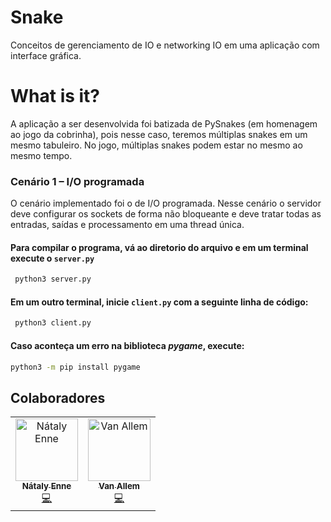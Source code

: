 # Snake
Conceitos de gerenciamento de IO e networking IO em uma aplicação com interface gráfica.

# What is it?
A aplicação a ser desenvolvida foi batizada de PySnakes (em homenagem ao jogo da cobrinha), pois nesse caso, teremos múltiplas
snakes em um mesmo tabuleiro. No jogo, múltiplas snakes podem estar no mesmo ao mesmo tempo.

### Cenário 1 – I/O programada
O cenário implementado foi o de I/O programada. Nesse cenário o servidor deve configurar os sockets de forma não bloqueante e deve tratar todas as entradas, saídas e processamento em uma thread única.

#### Para compilar o programa, vá ao diretorio do arquivo e em um terminal execute o `server.py`
```bash
 python3 server.py 
```

#### Em um outro terminal, inicie `client.py` com a seguinte linha de código:
```bash
 python3 client.py 
```

#### Caso aconteça um erro na biblioteca <i>pygame</i>, execute:
```bash
python3 -m pip install pygame
```

## Colaboradores
<table>
  <tr>
    <td align="center">
      <a href="https://github.com/nataly-enne">
        <img src="https://avatars3.githubusercontent.com/u/26802307?s=400&v=4" width="100px;" alt="Nátaly Enne"/>
        <br />
        <sub><b>Nátaly Enne</b></sub>
      </a><br />
      <a href="https://github.com/nataly-enne/s0-snake/commits?author=nataly-enne" title="Code">💻</a>
    </td>
    <td align="center">
      <a href="https://github.com/Vanz5">
        <img src="https://avatars2.githubusercontent.com/u/36575665?s=400&v=4" width="100px;" alt="Van Allem"/>
        <br />
        <sub><b>Van Allem</b></sub>
      </a><br />
      <a href="https://github.com/nataly-enne/so-snake/commits?author=Vanz5" title="Code">💻</a>
    </td>
  </tr>
</table>
